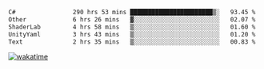 <!--START_SECTION:waka-->

```txt
C#                290 hrs 53 mins ███████████████████████▒░   93.45 %
Other             6 hrs 26 mins   ▓░░░░░░░░░░░░░░░░░░░░░░░░   02.07 %
ShaderLab         4 hrs 58 mins   ▒░░░░░░░░░░░░░░░░░░░░░░░░   01.60 %
UnityYaml         3 hrs 43 mins   ▒░░░░░░░░░░░░░░░░░░░░░░░░   01.20 %
Text              2 hrs 35 mins   ▒░░░░░░░░░░░░░░░░░░░░░░░░   00.83 %
```

<!--END_SECTION:waka-->
[![wakatime](https://wakatime.com/badge/user/6c2f442e-41b4-42e3-bc06-d5d8203ad1da.svg)](https://wakatime.com/@6c2f442e-41b4-42e3-bc06-d5d8203ad1da)
